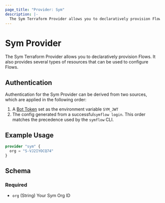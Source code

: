 ```yaml
---
page_title: "Provider: Sym"
description: |-
  The Sym Terraform Provider allows you to declaratively provision Flows. It also provides several types of resources that can be used to configure Flows.
---
```


# Sym Provider

The Sym Terraform Provider allows you to declaratively provision Flows. It also provides several types of resources that can be used to configure Flows.

## Authentication
Authentication for the Sym Provider can be derived from two sources, which are applied in the following order:
1. A [Bot Token](https://docs.symops.com/docs/using-bot-tokens) set as the environment variable `SYM_JWT`
2. The config generated from a successful`symflow login`.
This order matches the precedence used by the `symflow` CLI.

## Example Usage

```terraform
provider "sym" {
  org = "S-VJ2IYOCQ74"
}
```

<!-- schema generated by tfplugindocs -->
## Schema

### Required

- `org` (String) Your Sym Org ID
